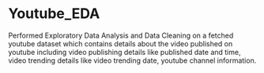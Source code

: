# Youtube_EDA
Performed Exploratory Data Analysis and Data Cleaning on a fetched youtube dataset which contains details about the video published on youtube including video publishing details like published date and time, video trending details like video trending date, youtube channel information. 
